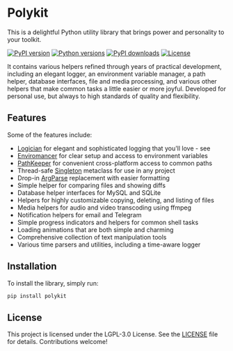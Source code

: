 # Polykit

This is a delightful Python utility library that brings power and personality to your toolkit.

[![PyPI version](https://img.shields.io/pypi/v/polykit.svg)](https://pypi.org/project/polykit/)
[![Python versions](https://img.shields.io/pypi/pyversions/polykit.svg)](https://pypi.org/project/polykit/)
[![PyPI downloads](https://img.shields.io/pypi/dm/polykit.svg)](https://pypi.org/project/polykit/)
[![License](https://img.shields.io/pypi/l/polykit.svg)](https://github.com/dannystewart/polykit/blob/main/LICENSE)

It contains various helpers refined through years of practical development, including an elegant logger, an environment variable manager, a path helper, database interfaces, file and media processing, and various other helpers that make common tasks a little easier or more joyful. Developed for personal use, but always to high standards of quality and flexibility.

## Features

Some of the features include:

- [Logician](https://github.com/dannystewart/polykit/blob/main/src/polykit/log/README.md) for elegant and sophisticated logging that you'll love - see
- [Enviromancer](https://github.com/dannystewart/polykit/blob/main/src/polykit/env/README.md) for clear setup and access to environment variables
- [PathKeeper](https://github.com/dannystewart/polykit/blob/main/src/polykit/paths/README.md) for convenient cross-platform access to common paths
- Thread-safe [Singleton](https://github.com/dannystewart/polykit/blob/main/src/polykit/core/singleton.py) metaclass for use in any project
- Drop-in [ArgParse](https://github.com/dannystewart/polykit/blob/main/src/polykit/cli/args.py) replacement with easier formatting
- Simple helper for comparing files and showing diffs
- Database helper interfaces for MySQL and SQLite
- Helpers for highly customizable copying, deleting, and listing of files
- Media helpers for audio and video transcoding using ffmpeg
- Notification helpers for email and Telegram
- Simple progress indicators and helpers for common shell tasks
- Loading animations that are both simple and charming
- Comprehensive collection of text manipulation tools
- Various time parsers and utilities, including a time-aware logger

## Installation

To install the library, simply run:

```bash
pip install polykit
```

## License

This project is licensed under the LGPL-3.0 License. See the [LICENSE](https://github.com/dannystewart/polykit/blob/main/LICENSE) file for details. Contributions welcome!
